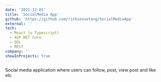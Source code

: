```yaml
---
date: '2021-12-01'
title: 'SocialMedia App'
github: 'https://github.com/richiexuetang/SocialMediaApp'
external: ''
tech:
  - React (w Typescript)
  - ASP.NET Core
  - SQL
  - REST
company: ''
showInProjects: true
---
```


Social media application where users can follow, post, view post and like etc
